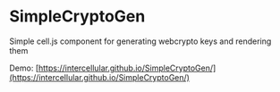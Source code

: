 # SimpleCryptoGen

Simple cell.js component for generating webcrypto keys and rendering them

Demo: [https://intercellular.github.io/SimpleCryptoGen/](https://intercellular.github.io/SimpleCryptoGen/)
